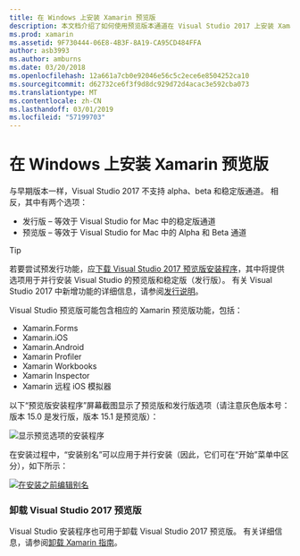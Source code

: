 ```yaml
---
title: 在 Windows 上安装 Xamarin 预览版
description: 本文档介绍了如何使用预览版本通道在 Visual Studio 2017 上安装 Xamarin 预览版本。
ms.prod: xamarin
ms.assetid: 9F730444-06E8-4B3F-8A19-CA95CD484FFA
author: asb3993
ms.author: amburns
ms.date: 03/20/2018
ms.openlocfilehash: 12a661a7cb0e92046e56c5c2ece6e8504252ca10
ms.sourcegitcommit: d62732ce6f3f9d8dc929d72d4acac3e592cba073
ms.translationtype: MT
ms.contentlocale: zh-CN
ms.lasthandoff: 03/01/2019
ms.locfileid: "57199703"
---
```

# <a name="installing-xamarin-preview-on-windows"></a>在 Windows 上安装 Xamarin 预览版

与早期版本一样，Visual Studio 2017 不支持 alpha、beta 和稳定版通道。 相反，其中有两个选项：

- 发行版 – 等效于 Visual Studio for Mac 中的稳定版通道
- 预览版 – 等效于 Visual Studio for Mac 中的 Alpha 和 Beta 通道

> [!TIP] 
> 若要尝试预发行功能，应[下载 Visual Studio 2017 预览版安装程序](https://visualstudio.microsoft.com/vs/preview/)，其中将提供选项用于并行安装 Visual Studio 的预览版和稳定版（发行版）。 有关 Visual Studio 2017 中新增功能的详细信息，请参阅[发行说明](/visualstudio/releasenotes/vs2017-preview-relnotes)。

Visual Studio 预览版可能包含相应的 Xamarin 预览版功能，包括：

- Xamarin.Forms
- Xamarin.iOS
- Xamarin.Android
- Xamarin Profiler
- Xamarin Workbooks
- Xamarin Inspector
- Xamarin 远程 iOS 模拟器

以下“预览版安装程序”屏幕截图显示了预览版和发行版选项（请注意灰色版本号：版本 15.0 是发行版，版本 15.1 是预览版）：

![显示预览选项的安装程序](windows-images/vs2017-installer.jpg)

在安装过程中，“安装别名”可以应用于并行安装（因此，它们可在“开始”菜单中区分），如下所示：

[![在安装之前编辑别名](windows-images/vs2017-nickname-sml.png "在安装之前编辑别名")](windows-images/vs2017-nickname.png#lightbox)

### <a name="uninstalling-visual-studio-2017-preview"></a>卸载 Visual Studio 2017 预览版

Visual Studio 安装程序也可用于卸载 Visual Studio 2017 预览版。 有关详细信息，请参阅[卸载 Xamarin 指南](uninstalling-xamarin.md#uninstallvs2017)。
